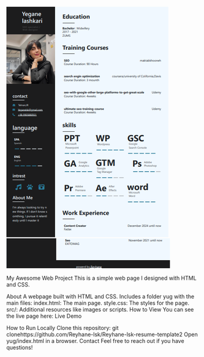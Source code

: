 ![alt text](image-1.png)
![alt text](image-2.png)

My Awesome Web Project
This is a simple web page I designed with HTML and CSS.

About
A webpage built with HTML and CSS.
Includes a folder yug with the main files:
index.html: The main page.
style.css: The styles for the page.
src/: Additional resources like images or scripts.
How to View
You can see the live page here: Live Demo

How to Run Locally
Clone this repository: git clonehttps://github.com/Reyhane-lsk/Reyhane-lsk-resume-template2
Open yug/index.html in a browser.
Contact
Feel free to reach out if you have questions!
